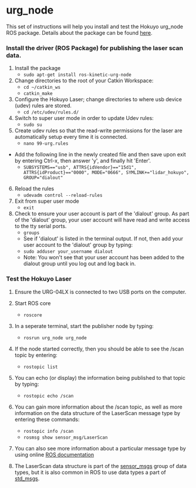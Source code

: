 # urg_node

This set of instructions will help you install and test the Hokuyo urg_node ROS package.  Details about the package can be found [here](http://wiki.ros.org/urg_node).


### Install the driver (ROS Package) for publishing the laser scan data.
1. Install the package
    + `sudo apt-get install ros-kinetic-urg-node`
2. Change directories to the root of your Catkin Workspace: 
    + `cd ~/catkin_ws`
    + `catkin_make`
3. Configure the Hokuyo Laser; change directories to where usb device (udev) rules are stored.
    + `cd /etc/udev/rules.d/`
4. Switch to super user mode in order to update Udev rules:
    + `sudo su`
5. Create udev rules so that the read-write permissions for the laser are automatically setup every time it is connected.
    + `nano 99-urg.rules`
  - Add the following line in the newly created file and then save upon exit by entering Ctrl-x, then answer 'y', and finally hit 'Enter'.
    + `SUBSYSTEMS=="usb", ATTRS{idVendor}=="15d1", ATTRS{idProduct}=="0000", MODE="0666", SYMLINK+="lidar_hokuyo", GROUP="dialout"`
6. Reload the rules
    + `udevadm control --reload-rules`
7. Exit from super user mode
    + `exit`
8. Check to ensure your user account is part of the 'dialout' group.  As part of the 'dialout' group, your user account will have read and write access to the tty serial ports. 
    + `groups`
    + See if 'dialout' is listed in the terminal output.  If not, then add your user account to the 'dialout' group by typing:
    + `sudo adduser your_username dialout`
    + Note:  You won't see that your user account has been added to the dialout group until you log out and log back in.  

###  Test the Hokuyo Laser

1. Ensure the URG-04LX is connected to two USB ports on the computer. 
2. Start ROS core
    + `roscore`

3. In a seperate terminal, start the publisher node by typing:
    + `rosrun urg_node urg_node`

4. If the node started correctly, then you should be able to see the /scan topic by entering:
    + `rostopic list`
5. You can echo (or display) the information being published to that topic by typing:
    + `rostopic echo /scan`
6. You can gain more information about the /scan topic, as well as more information on the data structure of the LaserScan message type by entering these commands:
    + `rostopic info /scan`
    + `rosmsg show sensor_msg/LaserScan`
7. You can also see more information about a particular message type by using online [ROS documentation](http://docs.ros.org/api/sensor_msgs/html/msg/LaserScan.html)
8. The LaserScan data structure is part of the [sensor_msgs](http://wiki.ros.org/sensor_msgs) group of data types, but it is also common in ROS to use data types a part of [std_msgs](http://wiki.ros.org/std_msgs).

